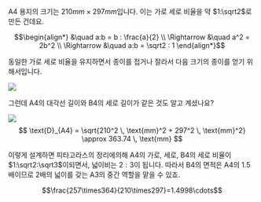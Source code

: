 A4 용지의 크기는 $210 mm×297 mm$입니다. 이는 가로 세로 비율을 약 $1:\sqrt2$​로 만든 건데요.

$$\begin{align*}
&\quad a:b = b : \frac{a}{2} \\
\Rightarrow &\quad a^2 = 2b^2 \\
\Rightarrow &\quad a:b = \sqrt2 : 1
\end{align*}$$

동일한 가로 세로 비율을 유지하면서 종이를 접거나 잘라서 다음 크기의 종이를 얻기 위해서입니다.

![](https://www.nansuka.jp/wp/wp-content/uploads/2020/12/6640d08359220d5b72015be5ecc7869f.jpg)

그런데 A4의 대각선 길이와 B4의 세로 길이가 같은 것도 알고 계셨나요?

![](https://steemitimages.com/0x0/http://livedoor.blogimg.jp/okuman103/imgs/c/f/cfbd81ef.gif)
$$ \text{D}_{A4} = \sqrt{210^2 \, \text{mm}^2 + 297^2 \, \text{mm}^2} \approx 363.74 \, \text{mm} $$

이렇게 설계하면 피타고라스의 정리에의해 A4의 가로, 세로, B4의 세로 비율이 $1:\sqrt2:\sqrt3$이되면서, 넓이비는 $2:3$이 됩니다. 따라서 B4의 면적은 A4의 $1.5$배이므로 $2$배의 넓이를 갖는 A3의 중간 역할을 맡을 수 있죠.

$$\frac{257\times364}{210\times297}=1.4998\cdots$$